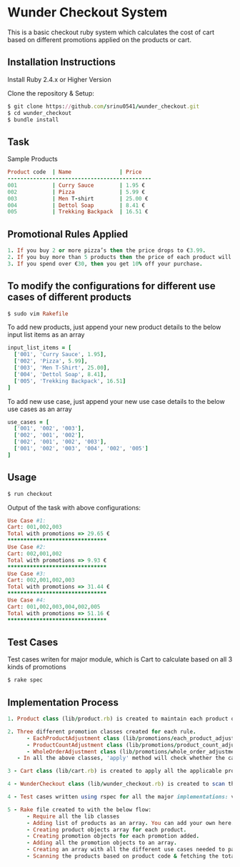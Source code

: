 # Wunder Checkout System
This is a basic checkout ruby system which calculates the cost of cart based on different promotions applied on the products or cart.

## Installation Instructions

Install Ruby 2.4.x or Higher Version

Clone the repository & Setup:

```ruby
$ git clone https://github.com/srinu0541/wunder_checkout.git
$ cd wunder_checkout
$ bundle install
```

## Task

Sample Products

```ruby
Product code  | Name               | Price
---------------------------------------------
001           | Curry Sauce        | 1.95 €
002           | Pizza              | 5.99 €
003           | Men T-shirt        | 25.00 €
004           | Dettol Soap        | 8.41 €
005           | Trekking Backpack  | 16.51 €
```

## Promotional Rules Applied

```ruby
1. If you buy 2 or more pizza’s then the price drops to €3.99.
2. If you buy more than 5 products then the price of each product will less by €0.5
3. If you spend over €30, then you get 10% off your purchase.
```

## To modify the configurations for different use cases of different products

```ruby
$ sudo vim Rakefile
```

To add new products, just append your new product details to the below input list items as an array

```ruby
input_list_items = [
  ['001', 'Curry Sauce', 1.95],
  ['002', 'Pizza', 5.99],
  ['003', 'Men T-Shirt', 25.00],
  ['004', 'Dettol Soap', 8.41],
  ['005', 'Trekking Backpack', 16.51]
]
```

To add new use case, just append your new use case details to the below use cases as an array

```ruby
use_cases = [
  ['001', '002', '003'],
  ['002', '001', '002'],
  ['002', '001', '002', '003'],
  ['001', '002', '003', '004', '002', '005']
]
```

## Usage

```ruby
$ run checkout
```
Output of the task with above configurations:

```ruby
Use Case #1:
Cart: 001,002,003
Total with promotions => 29.65 €
*******************************
Use Case #2:
Cart: 002,001,002
Total with promotions => 9.93 €
*******************************
Use Case #3:
Cart: 002,001,002,003
Total with promotions => 31.44 €
*******************************
Use Case #4:
Cart: 001,002,003,004,002,005
Total with promotions => 51.16 €
*******************************
```

## Test Cases

Test cases writen for major module, which is Cart to calculate based on all 3 kinds of promotions

```ruby
$ rake spec
```

## Implementation Process

```ruby
1. Product class (lib/product.rb) is created to maintain each product object.

2. Three different promotion classes created for each rule.
      - EachProductAdjustment class (lib/promotions/each_product_adjustment.rb) to enable the rule -> Buy more than 5 products then the price of each product will less by €0.5
      - ProductCountAdjustment class (lib/promotions/product_count_adjustment.rb) to enable the rule -> Buy 2 or more pizza’s then the price drops to €3.99.
      - WholeOrderAdjustment class (lib/promotions/whole_order_adjustment.rb) to enable the rule -> Spend over €30, then you get 10% off your purchase.
   - In all the above classes, 'apply' method will check whether the cart is applicable for the respective individual promotion & will return the promotion value if applicable

3 - Cart class (lib/cart.rb) is created to apply all the applicable promotions to the order and maintain the totals.

4 - WunderCheckout class (lib/wunder_checkout.rb) is created to scan the valid products & call to cart totals.

4 - Test cases written using rspec for all the major implementations: valid type of cart promotions, product.

5 - Rake file created to with the below flow:
      - Require all the lib classes
      - Adding list of products as an array. You can add your own here.
      - Creating product objects array for each product.
      - Creating promotion objects for each promotion added.
      - Adding all the promotion objects to an array.
      - Creating an array with all the different use cases needed to pass the promotions
      - Scanning the products based on product code & fetching the totals with promotions applied.
```
